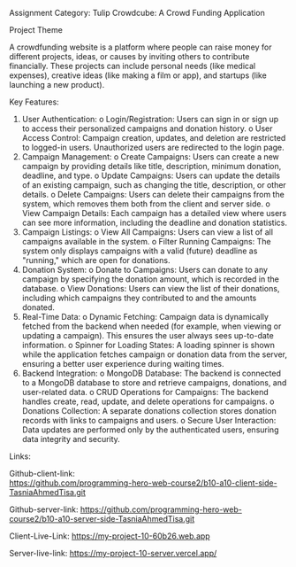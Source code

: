 Assignment Category: Tulip
Crowdcube: A Crowd Funding Application

Project Theme

A crowdfunding website is a platform where people can raise money for different projects, ideas, or causes by inviting others to contribute financially. These projects can include personal needs (like medical expenses), creative ideas (like making a film or app), and startups (like launching a new product). 

Key Features:
1.	User Authentication:
o	Login/Registration: Users can sign in or sign up to access their personalized campaigns and donation history.
o	User Access Control: Campaign creation, updates, and deletion are restricted to logged-in users. Unauthorized users are redirected to the login page.
2.	Campaign Management:
o	Create Campaigns: Users can create a new campaign by providing details like title, description, minimum donation, deadline, and type.
o	Update Campaigns: Users can update the details of an existing campaign, such as changing the title, description, or other details.
o	Delete Campaigns: Users can delete their campaigns from the system, which removes them both from the client and server side.
o	View Campaign Details: Each campaign has a detailed view where users can see more information, including the deadline and donation statistics.
3.	Campaign Listings:
o	View All Campaigns: Users can view a list of all campaigns available in the system.
o	Filter Running Campaigns: The system only displays campaigns with a valid (future) deadline as "running," which are open for donations.
4.	Donation System:
o	Donate to Campaigns: Users can donate to any campaign by specifying the donation amount, which is recorded in the database.
o	View Donations: Users can view the list of their donations, including which campaigns they contributed to and the amounts donated.
5.	Real-Time Data:
o	Dynamic Fetching: Campaign data is dynamically fetched from the backend when needed (for example, when viewing or updating a campaign). This ensures the user always sees up-to-date information.
o	Spinner for Loading States: A loading spinner is shown while the application fetches campaign or donation data from the server, ensuring a better user experience during waiting times.
6.	Backend Integration:
o	MongoDB Database: The backend is connected to a MongoDB database to store and retrieve campaigns, donations, and user-related data.
o	CRUD Operations for Campaigns: The backend handles create, read, update, and delete operations for campaigns.
o	Donations Collection: A separate donations collection stores donation records with links to campaigns and users.
o	Secure User Interaction: Data updates are performed only by the authenticated users, ensuring data integrity and security.

Links:

Github-client-link:  
https://github.com/programming-hero-web-course2/b10-a10-client-side-TasniaAhmedTisa.git


Github-server-link:
 https://github.com/programming-hero-web-course2/b10-a10-server-side-TasniaAhmedTisa.git


 Client-Live-Link: https://my-project-10-60b26.web.app
 

Server-live-link: https://my-project-10-server.vercel.app/
